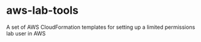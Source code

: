 # aws-lab-tools
A set of AWS CloudFormation templates for setting up a limited permissions lab user in AWS
